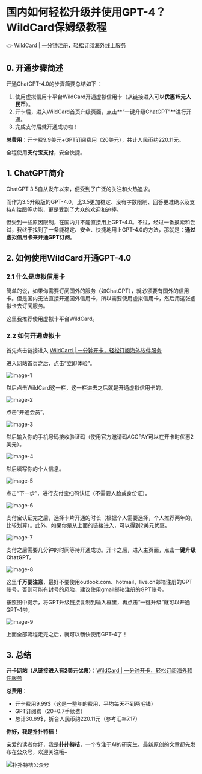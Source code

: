 # 国内如何轻松升级并使用GPT-4？WildCard保姆级教程

👉 [WildCard | 一分钟注册，轻松订阅海外线上服务](https://bbtdd.com/WildCard)

## 0. 开通步骤简述

开通ChatGPT-4.0的步骤简要总结如下：

1. 使用虚拟信用卡平台WildCard开通虚拟信用卡（从链接进入可以**优惠15元人民币**）。
2. 开卡后，进入WildCard首页升级页面，点击**“一键升级ChatGPT”**进行开通。
3. 完成支付后就开通成功啦！

**总费用**：开卡费9.9美元+GPT订阅费用（20美元），共计人民币约220.11元。

全程使用**支付宝支付**，安全快捷。

## 1. ChatGPT简介

ChatGPT 3.5自从发布以来，便受到了广泛的关注和火热追求。

而作为3.5升级版的GPT-4.0，比3.5更加稳定、没有字数限制、回答更准确以及支持AI绘图等功能，更是受到了大众的欢迎和追捧。

但受到一些原因限制，在国内并不能直接用上GPT-4.0。不过，经过一番摸索和尝试，我终于找到了一条能稳定、安全、快捷地用上GPT-4.0的方法，那就是：**通过虚拟信用卡来开通GPT订阅**。

## 2. 如何使用WildCard开通GPT-4.0

### 2.1 什么是虚拟信用卡

简单的说，如果你需要订阅国外的服务（如ChatGPT），就必须要有国外的信用卡。但是国内无法直接开通国外信用卡，所以需要使用虚拟信用卡，然后用这张虚拟卡去订阅服务。

这里我推荐使用虚拟卡平台WildCard。

### 2.2 如何开通虚拟卡

首先点击链接进入 [WildCard | 一分钟开卡，轻松订阅海外软件服务](https://bbtdd.com/WildCard)

进入网站首页之后，点击“立即体验”。

![image-1](https://bbtdd.com/img/16416063584.webp)

然后点击WildCard这一栏，这一栏进去之后就是开通虚拟信用卡的。

![image-2](https://bbtdd.com/img/2244277427553055.webp)

点击“开通会员”。

![image-3](https://bbtdd.com/img/54470297692112.webp)

然后输入你的手机号码接收验证码（使用官方邀请码ACCPAY可以在开卡时优惠2美元）。

![image-4](https://bbtdd.com/img/384751814136745.webp)

然后填写你的个人信息。

![image-5](https://bbtdd.com/img/509606008.webp)

点击“下一步”，进行支付宝扫码认证（不需要人脸或身份证）。

![image-6](https://bbtdd.com/img/5174394491783221.webp)

支付宝认证完之后，选择卡片开通的时长（根据个人需要选择，个人推荐两年的，比较划算）。此外，如果你是从上面的链接进入，可以得到2美元优惠。

![image-7](https://bbtdd.com/img/45758337288.webp)

支付之后需要几分钟的时间等待开通成功。开卡之后，进入主页面，点击**一键升级ChatGPT**。

![image-8](https://bbtdd.com/img/282372875205309.webp)

这里**千万要注意**，最好不要使用outlook.com、hotmail、live.cn邮箱注册的GPT账号，否则可能有封号的风险，建议使用gmail邮箱注册的GPT账号。

按照图中提示，将GPT升级链接复制到输入框里，再点击“一键升级”就可以开通GPT-4啦。

![image-9](https://bbtdd.com/img/245157142.webp)

上面全部流程走完之后，就可以畅快使用GPT-4了！



## 3. 总结

**开卡网站（从链接进入有2美元优惠）**：[WildCard | 一分钟开卡，轻松订阅海外软件服务](https://bbtdd.com/WildCard)

**总费用**：

- 开卡费用9.99$（这是一整年的费用，平均每天不到两毛钱）
- GPT订阅费（20$+0.7$手续费）
- 总计30.69$，折合人民币约220.11元（参考汇率7.17）

**你好，我是扑扑特桔！**

亲爱的读者你好，我是**扑扑特桔**，一个专注于AI的研究生。最新原创的文章都先发布在公众号，欢迎关注哦~

![扑扑特桔公众号](https://bbtdd.com/img/8854967556648.webp)